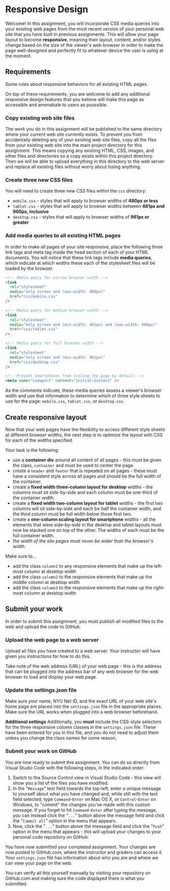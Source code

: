 # Responsive Design

Welcome! In this assignment, you will incorporate CSS media queries into your existing web pages from the most recent version of your personal web site that you have built in previous assignments. This will allow your page layout to become **responsive**, meaning their layout, content, and/or styles change based on the size of the viewer's web browser in order to make the page well-designed and perfectly fit to whatever device the user is using at the moment.

## Requirements

Some rules about responsive behaviors for all existing HTML pages.

On top of these requirements, you are welcome to add any additional responsive design features that you believe will make this page as accessible and amenabale to users as posssible.

### Copy existing web site files

The work you do in this assignment will be published to the same directory where your current web site currently exists. To prevent you from accidentally deleting any of your existing web site files, copy all the files from your existing web site into the main project directory for this assignment. This means copying any existing HTML, CSS, images, and other files and directories so a copy exists within this project directory. Then we will be able to upload everything in this directory to the web server and replace all existing files without worry about losing anything.

### Create three new CSS files

You will need to create three new CSS files within the `css` directory:

- `mobile.css` - styles that will apply to browser widths of **480px or less**
- `tablet.css` - styles that will apply to browser widths between **481px and 960px, inclusive**
- `desktop.css` - styles that will apply to browser widths of **961px or greater**

### Add media queries to all existing HTML pages

In order to make all pages of your site responsive, place the following three link tags and meta tag inside the head section of each of your HTML documents. You will notice that these link tags include **media queries**, which indicate at which widths these each of the stylesheet files will be loaded by the browser.

```html
<!-- Media query for narrow browser width -->
<link
  rel="stylesheet"
  media="only screen and (max-width: 480px)"
  href="css/mobile.css"
/>

<!-- Media query for medium browser width -->
<link
  rel="stylesheet"
  media="only screen and (min-width: 481px) and (max-width: 960px)"
  href="css/tablet.css"
/>

<!-- Media query for full browser width -->
<link
  rel="stylesheet"
  media="only screen and (min-width: 961px)"
  href="css/desktop.css"
/>

<!-- Prevent smartphones from scaling the page by default -->
<meta name="viewport" content="initial-scale=1" />
```

As the comments indicate, these media queries assess a viewer's browser width and use that information to determine which of three style sheets to use for the page: `mobile.css`, `tablet.css`, or `desktop.css`.

## Create responsive layout

Now that your web pages have the flexibility to access different style sheets at different browser widths, the next step is to optimize the layout with CSS for each of the widths specified.

Your task is the following:

- use a **container div** around all content of all pages - this must be given the class, `container` and must be used to center the page.
- create a `header` and `footer` that is repeated on all pages - these must have a consistent style across all pages and should be the full width of the container.
- create a **fixed width three-column layout for desktop** widths - the columns must sit side-by-side and each column must be one-third of the container width.
- create a **fixed width two-column layout for tablet** widths - the first two columns will sit side-by-side and each be half the container width, and the third column must be full width below those first two.
- create a **one-column scaling layout for smartphone** widths - all the elements that were side-by-side in the desktop and tablet layouts must now be stacked one on top of the other. The widths of each must be the full container width.
- _the width of the site pages must never be wider than the browser's width_.

Make sure to...

- add the class `column1` to any responsive elements that make up the left-most column at desktop width
- add the class `column2` to the responsive elements that make up the middle column at desktop width
- add the class `column3` to the responsive elements that make up the right-most column at desktop width

## Submit your work

In order to submit this assignment, you must publish all modified files to the web and upload the code to GitHub.

### Upload the web page to a web server

Upload all files you have created to a web server. Your instructor will have given you instructions for how to do this.

Take note of the web address (URL) of your web page - this is the address that can be plugged into the address bar of any web browser for the web browser to load and display your web page.

### Update the settings.json file

Make sure your name, NYU Net ID, and the exact URL of your web site's home page are placed into the `settings.json` file in the appropriate places. Make sure the URL works when plugged into a web browser beforehand.

**Additional settings**
Additionally, you **must** include the CSS-style selectors for the three responsive column classes in the `settings.json` file. These have been entered for you in this file, and you do not need to adjust them unless you change the class names for some reason,

### Submit your work on GitHub

You are now ready to submit this assignment. You can do so directly from Visual Studio Code with the following steps, in the indicated order:

1. Switch to the Source Control view in Visual Studio Code - this view will show you a list of the files you have modified.
1. In the "`Message`" text field towards the top-left, enter a unique message to yourself about what you have changed and, while still with the text field selected, type `Command`-`Enter` on Mac OS X, or `Control`-`Enter` on Windows, to "commit" the changes you've made with this custom message. If you forget to hit `Command`-`Enter` after typing the message, you can instead click the "`...`" button above the message field and click the "`Commit all`" option in the menu that appears.
1. Now, click the "`...`" button above the message field and click the "`Push`" option in the menu that appears - this will upload your changes to your personal code repository on GitHub.

You have now submitted your completed assignment. Your changes are now posted to GitHub.com, where the instructor and graders can access it. Your `settings.json` file has information about who you are and where we can view your page on the web.

You can verify all this yourself manually by visiting your repository on GitHub.com and making sure the code displayed there is what you submitted.
